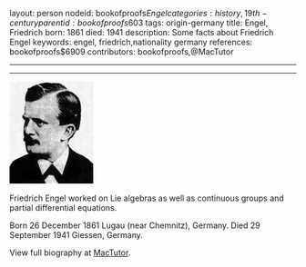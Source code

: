 layout: person
nodeid: bookofproofs$Engel
categories: history,19th-century
parentid: bookofproofs$603
tags: origin-germany
title: Engel, Friedrich
born: 1861
died: 1941
description: Some facts about Friedrich Engel
keywords: engel, friedrich,nationality germany
references: bookofproofs$6909
contributors: bookofproofs,@MacTutor

---


---

![Engel.jpg](https://github.com/bookofproofs/bookofproofs.github.io/blob/main/_sources/_assets/images/portraits/Engel.jpg?raw=true)

Friedrich Engel worked on Lie algebras as well as continuous groups and partial differential equations.

Born 26 December 1861 Lugau (near Chemnitz), Germany. Died 29 September 1941 Giessen, Germany.


View full biography at [MacTutor](https://mathshistory.st-andrews.ac.uk/Biographies/Engel/).
